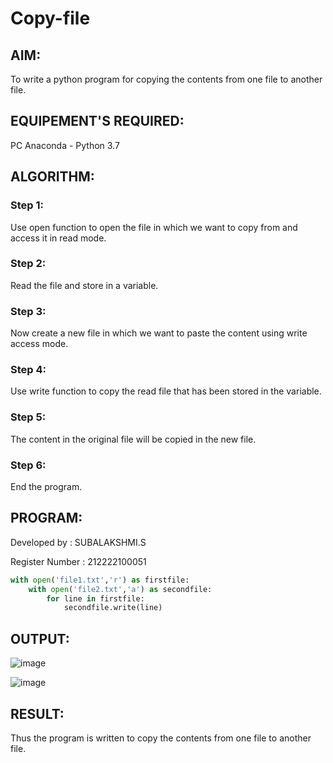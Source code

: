 # Copy-file

## AIM:
To write a python program for copying the contents from one file to another file.

## EQUIPEMENT'S REQUIRED: 
PC
Anaconda - Python 3.7

## ALGORITHM: 
### Step 1: 

Use open function to open the file in which we want to copy from and access it in read mode.

### Step 2: 

Read the file and store in a variable.
 
### Step 3: 

Now create a new file in which we want to paste the content using write access mode.

### Step 4:  

Use write function to copy the read file that has been stored in the variable.

### Step 5: 

The content in the original file will be copied in the new file.

### Step 6: 

End the program.

## PROGRAM:

Developed by : SUBALAKSHMI.S

Register Number : 212222100051

```py
with open('file1.txt','r') as firstfile:
    with open('file2.txt','a') as secondfile:
        for line in firstfile:
            secondfile.write(line)
```

## OUTPUT:

![image](https://github.com/Subalakshmisuresh/copy-file/assets/121957896/1c78d5da-0276-4158-9f6b-22324712f947)

![image](https://github.com/Subalakshmisuresh/copy-file/assets/121957896/6071d8bb-ec68-4e98-a9dc-2d2175d6e48c)




## RESULT:
Thus the program is written to copy the contents from one file to another file.


